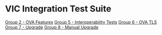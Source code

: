 VIC Integration Test Suite
=======

[Group 2 - OVA Features](Group2-OVA-Features/TestCases.md)
[Group 5 - Interoperability Tests](Group5-Interoperability-Tests/TestCases.md)
[Group 6 - OVA TLS](Group6-OVA-TLS/TestCases.md)
[Group 7 - Upgrade](Group7-Upgrade/TestCases.md)
[Group 8 - Manual Upgrade](Group8-Manual-Upgrade/TestCases.md)
